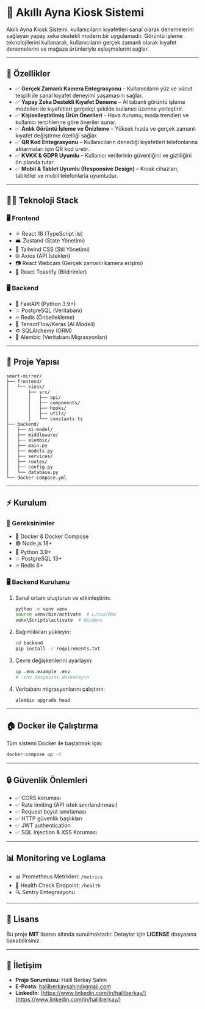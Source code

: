 # 📌 Akıllı Ayna Kiosk Sistemi

Akıllı Ayna Kiosk Sistemi, kullanıcıların kıyafetleri sanal olarak denemelerini sağlayan yapay zeka destekli modern bir uygulamadır. Görüntü işleme teknolojilerini kullanarak, kullanıcıların gerçek zamanlı olarak kıyafet denemelerini ve mağaza ürünleriyle eşleşmelerini sağlar.

---

## 🚀 Özellikler

- ✅ **Gerçek Zamanlı Kamera Entegrasyonu** – Kullanıcıların yüz ve vücut tespiti ile sanal kıyafet deneyimi yaşamasını sağlar.
- ✅ **Yapay Zeka Destekli Kıyafet Deneme** – AI tabanlı görüntü işleme modelleri ile kıyafetleri gerçekçi şekilde kullanıcı üzerine yerleştirir.
- ✅ **Kişiselleştirilmiş Ürün Önerileri** – Hava durumu, moda trendleri ve kullanıcı tercihlerine göre öneriler sunar.
- ✅ **Anlık Görüntü İşleme ve Önizleme** – Yüksek hızda ve gerçek zamanlı kıyafet değiştirme özelliği sağlar.
- ✅ **QR Kod Entegrasyonu** – Kullanıcıların denediği kıyafetleri telefonlarına aktarmaları için QR kod üretir.
- ✅ **KVKK & GDPR Uyumlu** – Kullanıcı verilerinin güvenliğini ve gizliliğini ön planda tutar.
- ✅ **Mobil & Tablet Uyumlu (Responsive Design)** – Kiosk cihazları, tabletler ve mobil telefonlarla uyumludur.

---

## 🤦‍💻 Teknoloji Stack

### 🖥 Frontend
- ⚛ React 18 (TypeScript ile)
- 🛋 Zustand (State Yönetimi)
- 🎨 Tailwind CSS (Stil Yönetimi)
- 🌐 Axios (API İstekleri)
- 📷 React Webcam (Gerçek zamanlı kamera erişimi)
- 🔔 React Toastify (Bildirimler)

### 🖥 Backend
- 🚀 FastAPI (Python 3.9+)
- 💥 PostgreSQL (Veritabanı)
- 🔥 Redis (Önbellekleme)
- 🤖 TensorFlow/Keras (AI Modeli)
- ⚙ SQLAlchemy (ORM)
- 🔄 Alembic (Veritabanı Migrasyonları)

---

## 📁 Proje Yapısı

```
smart-mirror/
├── frontend/
│   └── kiosk/
│       ├── src/
│       │   ├── api/
│       │   ├── components/
│       │   ├── hooks/
│       │   ├── utils/
│       │   └── constants.ts
├── backend/
│   ├── ai-model/
│   ├── middleware/
│   ├── alembic/
│   ├── main.py
│   ├── models.py
│   ├── services/
│   ├── routes/
│   ├── config.py
│   └── database.py
└── docker-compose.yml
```

---

## ⚡ Kurulum

### 🔹 Gereksinimler
- 🦈 Docker & Docker Compose
- 🟢 Node.js 18+
- 🐍 Python 3.9+
- 💥 PostgreSQL 13+
- 🔥 Redis 6+

### 🖥 Backend Kurulumu

1. Sanal ortam oluşturun ve etkinleştirin:
   ```sh
   python -m venv venv
   source venv/bin/activate  # Linux/Mac
   venv\Scripts\activate  # Windows
   ```
2. Bağımlılıkları yükleyin:
   ```sh
   cd backend
   pip install -r requirements.txt
   ```
3. Çevre değişkenlerini ayarlayın:
   ```sh
   cp .env.example .env
   # .env dosyasını düzenleyin
   ```
4. Veritabanı migrasyonlarını çalıştırın:
   ```sh
   alembic upgrade head
   ```

---

## 🏠 Docker ile Çalıştırma

Tüm sistemi Docker ile başlatmak için:
```sh
docker-compose up -d
```

---

## 🔒 Güvenlik Önlemleri
- ✅ CORS koruması
- ✅ Rate limiting (API istek sınırlandırması)
- ✅ Request boyut sınırlaması
- ✅ HTTP güvenlik başlıkları
- ✅ JWT authentication
- ✅ SQL Injection & XSS Koruması

---

## 📊 Monitoring ve Loglama
- 📊 Prometheus Metrikleri: `/metrics`
- 💓 Health Check Endpoint: `/health`
- 🔍 Sentry Entegrasyonu

---

## 📢 Lisans

Bu proje **MIT** lisansı altında sunulmaktadır. Detaylar için **LICENSE** dosyasına bakabilirsiniz.

---

## 📩 İletişim

- **Proje Sorumlusu**: Halil Berkay Şahin
- **E-Posta**: [halilberkaysahin@gmail.com](mailto:halilberkaysahin@gmail.com)
- **LinkedIn**: [https://www.linkedin.com/in/halilberkay/](https://www.linkedin.com/in/halilberkay/)

